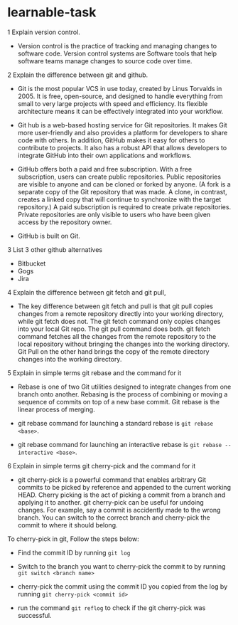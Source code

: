 # learnable-task
1 Explain version control.

* Version control is the practice of tracking and managing changes to software code. Version control systems are Software tools that help software teams manage changes to source code over time.


2 Explain the difference between git and github.

* Git is the most popular VCS in use today, created by Linus Torvalds in 2005. It is free, open-source, and designed to handle everything from small to very large projects with speed and efficiency. Its flexible architecture means it can be effectively integrated into your workflow.

* Git hub is a web-based hosting service for Git repositories. It makes Git more user-friendly and also provides a platform for developers to share code with others. In addition, GitHub makes it easy for others to contribute to projects. It also has a robust API that allows developers to integrate GitHub into their own applications and workflows.

* GitHub offers both a paid and free subscription. With a free subscription, users can create public repositories. Public repositories are visible to anyone and can be cloned or forked by anyone. (A fork is a separate copy of the Git repository that was made. A clone, in contrast, creates a linked copy that will continue to synchronize with the target repository.) A paid subscription is required to create private repositories. Private repositories are only visible to users who have been given access by the repository owner.

* GitHub is built on Git.

3 List 3 other github alternatives

* Bitbucket
* Gogs
* Jira

4 Explain the difference between git fetch and git pull,

* The key difference between git fetch and pull is that git pull copies changes from a remote repository directly into your working directory, while git fetch does not. The git fetch command only copies changes into your local Git repo. The git pull command does both.
git fetch command fetches all the changes from the remote repository to the local repository without bringing the changes into the working directory. Git Pull on the other hand brings the copy of the remote directory changes into the working directory.

5 Explain in simple terms git rebase and the command for it

* Rebase is one of two Git utilities designed to integrate changes from one branch onto another. Rebasing is the process of combining or moving a sequence of commits on top of a new base commit. Git rebase is the linear process of merging.

* git rebase command for launching a standard rebase is `git rebase <base>`.

* git rebase command for launching an interactive rebase is `git rebase --interactive <base>`.

6 Explain in simple terms git cherry-pick and the command for it

* git cherry-pick is a powerful command that enables arbitrary Git commits to be picked by reference and appended to the current working HEAD. Cherry picking is the act of picking a commit from a branch and applying it to another. git cherry-pick can be useful for undoing changes. For example, say a commit is accidently made to the wrong branch. You can switch to the correct branch and cherry-pick the commit to where it should belong.

To cherry-pick in git, Follow the steps below:

* Find the commit ID by running `git log`

* Switch to the branch you want to cherry-pick the commit to by running `git switch <branch name>`

* cherry-pick the commit using the commit ID you copied from the log by running `git cherry-pick <commit id>`

* run the command `git reflog` to check if the git cherry-pick was successful.